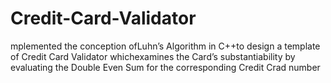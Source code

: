 # Credit-Card-Validator
mplemented the conception ofLuhn’s Algorithm in C++to design a template of Credit Card Validator whichexamines the Card’s substantiability by evaluating the Double Even Sum for the corresponding Credit Crad number
